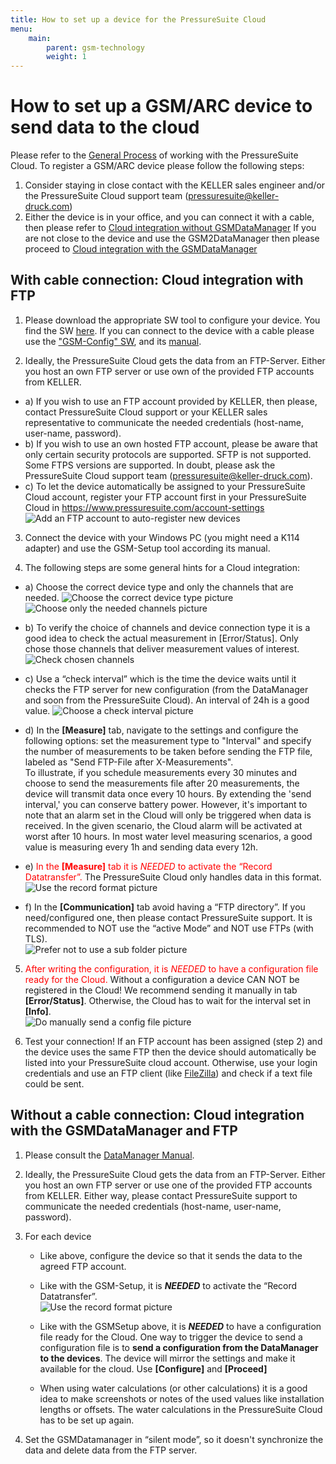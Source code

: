 ```yaml
---
title: How to set up a device for the PressureSuite Cloud
menu:
    main:
        parent: gsm-technology
        weight: 1
---
```


# How to set up a GSM/ARC device to send data to the cloud

Please refer to the [General Process](https://docs.pressuresuite.com/overview/process) of working with the PressureSuite Cloud.
To register a GSM/ARC device please follow the following steps:

1. Consider staying in close contact with the KELLER sales engineer and/or the PressureSuite Cloud support team (pressuresuite@keller-druck.com)  
2. Either the device is in your office, and you can connect it with a cable, then please refer to [Cloud integration without GSMDataManager](#cloud-integration-without-gsmdatamanager) If you are not close to the device and use the GSM2DataManager then please proceed to [Cloud integration with the GSMDataManager](#cloud-integration-with-the-gsmdatamanager)

## With cable connection: Cloud integration with FTP

1. Please download the appropriate SW tool to configure your device. You find the SW [here](https://www.keller-druck.com/home_e/paprod_e/software_e.asp). If you can connect to the device with a cable please use the ["GSM-Config" SW](https://www.keller-druck2.ch/swupdate/GSMSetup/GSMSetup.zip), and its [manual](https://www.keller-druck2.ch/swupdate/GSMSetup/manual/man_gsm2_e_en.pdf).

2. Ideally, the PressureSuite Cloud gets the data from an FTP-Server. Either you host an own FTP server or use own of the provided FTP accounts from KELLER. 

  - a) If you wish to use an FTP account provided by KELLER, then please, contact PressureSuite Cloud support or your KELLER sales representative to communicate the needed credentials (host-name, user-name, password).
  - b) If you wish to use an own hosted FTP account, please be aware that only certain security protocols are supported. SFTP is not supported. Some FTPS versions are supported. In doubt, please ask the PressureSuite Cloud support team (pressuresuite@keller-druck.com).
  - c) To let the device automatically be assigned to your PressureSuite Cloud account, register your FTP account first in your PressureSuite Cloud in https://www.pressuresuite.com/account-settings  
  ![Add an FTP account to auto-register new devices](../add-ftp-account.png "Add a FTP account to auto-register new devices")

3. Connect the device with your Windows PC (you might need a K114 adapter) and use the GSM-Setup tool according its manual.

4. The following steps are some general hints for a Cloud integration:

  - a) Choose the correct device type and only the channels that are needed.
    ![Choose the correct device type picture](../gsmsetup_correcttype.png "Choose the correct device type!") ![Choose only the needed channels picture](../gsmsetup_correctchannels.png "Choose only the needed channels!")  

  - b) To verify the choice of channels and device connection type it is a good idea to check the actual measurement in [Error/Status]. Only chose those channels that deliver measurement values of interest.  
    ![Check chosen channels](../gsmsetup_verifyactivechannels.png "Check chosen channels!")  
    
  - c) Use a “check interval” which is the time the device waits until it checks the FTP server for new configuration (from the DataManager and soon from the PressureSuite Cloud). An interval of 24h is a good value.
    ![Choose a check interval picture](../gsmsetup_checkinterval.png "Check the interval!")  

  - d) In the **[Measure]** tab, navigate to the settings and configure the following options: set the measurement type to "Interval" and specify the number of measurements to be taken before sending the FTP file, labeled as "Send FTP-File after X-Measurements".   
  To illustrate, if you schedule measurements every 30 minutes and choose to send the measurements file after 20 measurements, the device will transmit data once every 10 hours. By extending the 'send interval,' you can conserve battery power. However, it's important to note that an alarm set in the Cloud will only be triggered when data is received. In the given scenario, the Cloud alarm will be activated at worst after 10 hours. 
In most water level measuring scenarios, a good value is measuring every 1h and sending data every 12h.  

  - e) <span style="color:red">In the **[Measure]** tab it is *NEEDED* to activate the “Record Datatransfer”.</span> The PressureSuite Cloud only handles data in this format.  
    ![Use the record format picture](../gsmsetup_recordformat.png "Use the record format!")  

  - f) In the **[Communication]** tab avoid having a “FTP directory”. If you need/configured one, then please contact PressureSuite support. It is recommended to NOT use the “active Mode” and NOT use FTPs (with TLS).  
    ![Prefer not to use a sub folder picture](../gsmsetup_ftpsettings.png "Prefer not to use a sub folder!") 

5. <span style="color:red">After writing the configuration, it is *NEEDED* to have a configuration file ready for the Cloud.</span> Without a configuration a device CAN NOT be registered in the Cloud! We recommend sending it manually in tab **[Error/Status]**. Otherwise, the Cloud has to wait for the interval set in **[Info]**.  
![Do manually send a config file picture](../gsmsetup_sendconfigfile.png "Do manually send a config file!") 


6. Test your connection! If an FTP account has been assigned (step 2) and the device uses the same FTP then the device should automatically be listed into your PressureSuite cloud account. Otherwise, use your login credentials and use an FTP client (like [FileZilla](https://filezilla-project.org/)) and check if a text file could be sent.  

## Without a cable connection: Cloud integration with the GSMDataManager and FTP

1. Please consult the [DataManager Manual](https://www.keller-druck2.ch/swupdate/InstallerGSM2Datamanager/manual/MAN_Datamanager_EN_en.pdf).

2. Ideally, the PressureSuite Cloud gets the data from an FTP-Server. Either you host an own FTP server or use one of the provided FTP accounts from KELLER. Either way, please contact PressureSuite support to communicate the needed credentials (host-name, user-name, password).  

3. For each device  
    - Like above, configure the device so that it sends the data to the agreed FTP account.

    - Like with the GSM-Setup, it is ***NEEDED*** to activate the “Record Datatransfer”.  
    ![Use the record format picture](../datamanager_recordformat.png "Use the record format!")  

    - Like with the GSMSetup above, it is ***NEEDED*** to have a configuration file ready for the Cloud. One way to trigger the device to send a configuration file is to **send a configuration from the DataManager to the devices**. The device will mirror the settings and make it available for the cloud.
    Use **[Configure]** and **[Proceed]**

    - When using water calculations (or other calculations) it is a good idea to make screenshots or notes of the used values like installation lengths or offsets. The water calculations in the PressureSuite Cloud has to be set up again.  

4. Set the GSMDatamanager in “silent mode”, so it doesn't synchronize the data and delete data from the FTP server.  
